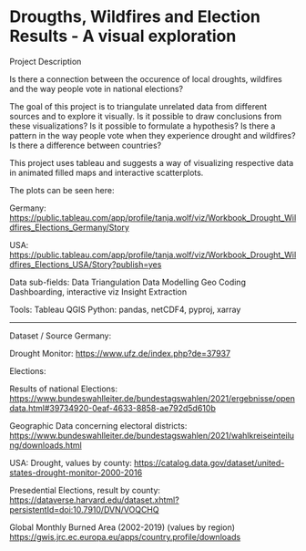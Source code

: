 # Drougths, Wildfires and Election Results - A visual exploration

Project Description

Is there a connection between the occurence of local droughts, wildfires and the way people vote in national elections?

The goal of this project is to triangulate unrelated data from different sources and to explore it visually. Is it possible to draw conclusions from these visualizations? Is it possible to formulate a hypothesis? Is there a pattern in the way people vote when they experience drought and wildfires? Is there a difference between countries? 

This project uses tableau and suggests a way of visualizing respective data in animated filled maps and interactive scatterplots. 

The plots can be seen here:

Germany:
https://public.tableau.com/app/profile/tanja.wolf/viz/Workbook_Drought_Wildfires_Elections_Germany/Story

USA:
https://public.tableau.com/app/profile/tanja.wolf/viz/Workbook_Drought_Wildfires_Elections_USA/Story?publish=yes

Data sub-fields:
Data Triangulation
Data Modelling
Geo Coding
Dashboarding, interactive viz
Insight Extraction

Tools: 
Tableau
QGIS
Python: pandas, netCDF4, pyproj, xarray

----

Dataset / Source
Germany:

Drought Monitor:
https://www.ufz.de/index.php?de=37937

Elections:

Results of national Elections:
https://www.bundeswahlleiter.de/bundestagswahlen/2021/ergebnisse/opendata.html#39734920-0eaf-4633-8858-ae792d5d610b

Geographic Data concerning electoral districts:
https://www.bundeswahlleiter.de/bundestagswahlen/2021/wahlkreiseinteilung/downloads.html

USA:
Drought, values by county:
https://catalog.data.gov/dataset/united-states-drought-monitor-2000-2016

Presedential Elections, result by county:
https://dataverse.harvard.edu/dataset.xhtml?persistentId=doi:10.7910/DVN/VOQCHQ

Global Monthly Burned Area (2002-2019) (values by region)
https://gwis.jrc.ec.europa.eu/apps/country.profile/downloads
